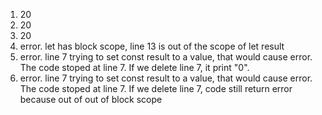 1. 20
2. 20
3. 20
4. error. let has block scope, line 13 is out of the scope of let result
5. error. line 7 trying to set const result to a value, that would cause error. The code stoped at line 7. If we delete line 7, it print "0".
6. error. line 7 trying to set const result to a value, that would cause error. The code stoped at line 7. If we delete line 7, code still return error because out of out of block scope
